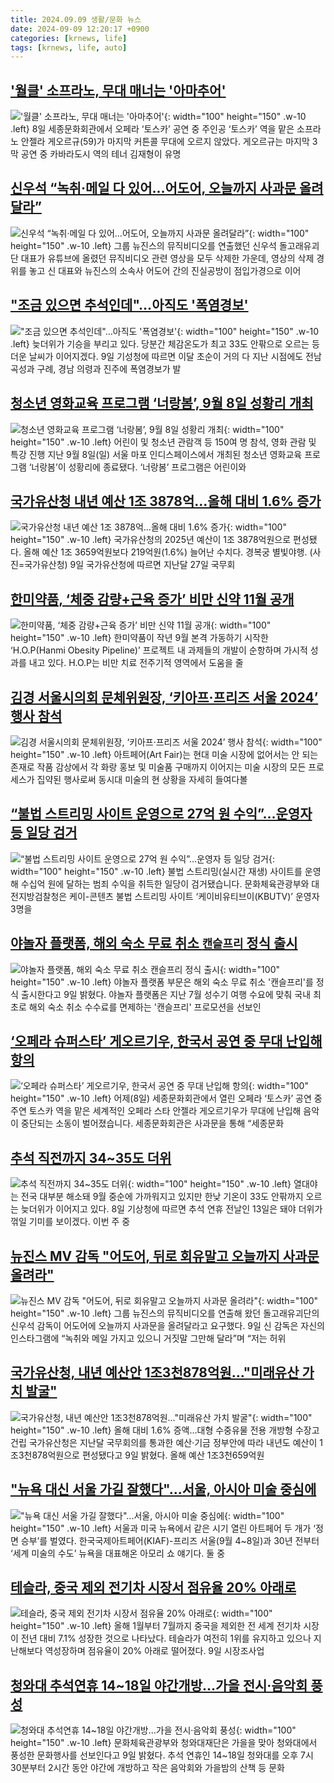 ```yaml
---
title: 2024.09.09 생활/문화 뉴스
date: 2024-09-09 12:20:17 +0900
categories: [krnews, life]
tags: [krnews, life, auto]
---
```

## ['월클' 소프라노, 무대 매너는 '아마추어'](https://n.news.naver.com/mnews/article/277/0005469974)

!['월클' 소프라노, 무대 매너는 '아마추어'](https://mimgnews.pstatic.net/image/origin/277/2024/09/09/5469974.jpg?type=nf220_150){: width="100" height="150" .w-10 .left}
8일 세종문화회관에서 오페라 ‘토스카’ 공연 중 주인공 ‘토스카’ 역을 맡은 소프라노 안젤라 게오르규(59)가 마지막 커튼콜 무대에 오르지 않았다. 게오르규는 마지막 3막 공연 중 카바라도시 역의 테너 김재형이 유명

## [신우석 “녹취·메일 다 있어…어도어, 오늘까지 사과문 올려달라”](https://n.news.naver.com/mnews/article/081/0003478733)

![신우석 “녹취·메일 다 있어…어도어, 오늘까지 사과문 올려달라”](https://mimgnews.pstatic.net/image/origin/081/2024/09/09/3478733.jpg?type=nf220_150){: width="100" height="150" .w-10 .left}
그룹 뉴진스의 뮤직비디오를 연출했던 신우석 돌고래유괴단 대표가 유튜브에 올렸던 뮤직비디오 관련 영상을 모두 삭제한 가운데, 영상의 삭제 경위를 놓고 신 대표와 뉴진스의 소속사 어도어 간의 진실공방이 점입가경으로 이어

## ["조금 있으면 추석인데"…아직도 '폭염경보'](https://n.news.naver.com/mnews/article/015/0005031407)

!["조금 있으면 추석인데"…아직도 '폭염경보'](https://mimgnews.pstatic.net/image/origin/015/2024/09/09/5031407.jpg?type=nf220_150){: width="100" height="150" .w-10 .left}
늦더위가 기승을 부리고 있다. 당분간 체감온도가 최고 33도 안팎으로 오르는 등 더운 날씨가 이어지겠다. 9일 기성청에 따르면 이달 초순이 거의 다 지난 시점에도 전남 곡성과 구례, 경남 의령과 진주에 폭염경보가 발

## [청소년 영화교육 프로그램 ‘너랑봄’, 9월 8일 성황리 개최](https://n.news.naver.com/mnews/article/022/0003967189)

![청소년 영화교육 프로그램 ‘너랑봄’, 9월 8일 성황리 개최](https://mimgnews.pstatic.net/image/origin/022/2024/09/09/3967189.jpg?type=nf220_150){: width="100" height="150" .w-10 .left}
어린이 및 청소년 관람객 등 150여 명 참석, 영화 관람 및 특강 진행 지난 9월 8일(일) 서울 마포 인디스페이스에서 개최된 청소년 영화교육 프로그램 ‘너랑봄’이 성황리에 종료됐다. ‘너랑봄’ 프로그램은 어린이와

## [국가유산청 내년 예산 1조 3878억…올해 대비 1.6% 증가](https://n.news.naver.com/mnews/article/018/0005832358)

![국가유산청 내년 예산 1조 3878억…올해 대비 1.6% 증가](https://mimgnews.pstatic.net/image/origin/018/2024/09/09/5832358.jpg?type=nf220_150){: width="100" height="150" .w-10 .left}
국가유산청의 2025년 예산이 1조 3878억원으로 편성됐다. 올해 예산 1조 3659억원보다 219억원(1.6%) 늘어난 수치다. 경복궁 별빛야행. (사진=국가유산청) 9일 국가유산청에 따르면 지난달 27일 국무회

## [한미약품, ‘체중 감량+근육 증가’ 비만 신약 11월 공개](https://n.news.naver.com/mnews/article/016/0002360355)

![한미약품, ‘체중 감량+근육 증가’ 비만 신약 11월 공개](https://mimgnews.pstatic.net/image/origin/016/2024/09/09/2360355.jpg?type=nf220_150){: width="100" height="150" .w-10 .left}
한미약품이 작년 9월 본격 가동하기 시작한 ‘H.O.P(Hanmi Obesity Pipeline)’ 프로젝트 내 과제들의 개발이 순항하며 가시적 성과를 내고 있다. H.O.P는 비만 치료 전주기적 영역에서 도움을 줄

## [김경 서울시의회 문체위원장, ‘키아프·프리즈 서울 2024’ 행사 참석](https://n.news.naver.com/mnews/article/081/0003478746)

![김경 서울시의회 문체위원장, ‘키아프·프리즈 서울 2024’ 행사 참석](https://mimgnews.pstatic.net/image/origin/081/2024/09/09/3478746.jpg?type=nf220_150){: width="100" height="150" .w-10 .left}
아트페어(Art Fair)는 현대 미술 시장에 없어서는 안 되는 존재로 작품 감상에서 각 화랑 홍보 및 미술품 구매까지 이어지는 미술 시장의 모든 프로세스가 집약된 행사로써 동시대 미술의 현 상황을 자세히 들여다볼

## [“불법 스트리밍 사이트 운영으로 27억 원 수익”…운영자 등 일당 검거](https://n.news.naver.com/mnews/article/056/0011796853)

![“불법 스트리밍 사이트 운영으로 27억 원 수익”…운영자 등 일당 검거](https://mimgnews.pstatic.net/image/origin/056/2024/09/09/11796853.jpg?type=nf220_150){: width="100" height="150" .w-10 .left}
불법 스트리밍(실시간 재생) 사이트를 운영해 수십억 원에 달하는 범죄 수익을 취득한 일당이 검거됐습니다. 문화체육관광부와 대전지방검찰청은 케이-콘텐츠 불법 스트리밍 사이트 ‘케이비유티브이(KBUTV)’ 운영자 3명을

## [야놀자 플랫폼, 해외 숙소 무료 취소 `캔슬프리` 정식 출시](https://n.news.naver.com/mnews/article/029/0002901153)

![야놀자 플랫폼, 해외 숙소 무료 취소 `캔슬프리` 정식 출시](https://mimgnews.pstatic.net/image/origin/029/2024/09/09/2901153.jpg?type=nf220_150){: width="100" height="150" .w-10 .left}
야놀자 플랫폼 부문은 해외 숙소 무료 취소 '캔슬프리'를 정식 출시한다고 9일 밝혔다. 야놀자 플랫폼은 지난 7월 성수기 여행 수요에 맞춰 국내 최초로 해외 숙소 취소 수수료를 면제하는 '캔슬프리' 프로모션을 선보인

## [‘오페라 슈퍼스타’ 게오르기우, 한국서 공연 중 무대 난입해 항의](https://n.news.naver.com/mnews/article/056/0011796866)

![‘오페라 슈퍼스타’ 게오르기우, 한국서 공연 중 무대 난입해 항의](https://mimgnews.pstatic.net/image/origin/056/2024/09/09/11796866.jpg?type=nf220_150){: width="100" height="150" .w-10 .left}
어제(8일) 세종문화회관에서 열린 오페라 ‘토스카’ 공연 중 주연 토스카 역을 맡은 세계적인 오페라 스타 안젤라 게오르기우가 무대에 난입해 음악이 중단되는 소동이 벌어졌습니다. 세종문화회관은 사과문을 통해 “세종문화

## [추석 직전까지 34~35도 더위](https://n.news.naver.com/mnews/article/023/0003857492)

![추석 직전까지 34~35도 더위](https://mimgnews.pstatic.net/image/origin/023/2024/09/09/3857492.jpg?type=nf220_150){: width="100" height="150" .w-10 .left}
열대야는 전국 대부분 해소돼 9월 중순에 가까워지고 있지만 한낮 기온이 33도 안팎까지 오르는 늦더위가 이어지고 있다. 8일 기상청에 따르면 추석 연휴 전날인 13일은 돼야 더위가 꺾일 기미를 보이겠다. 이번 주 중

## [뉴진스 MV 감독 "어도어, 뒤로 회유말고 오늘까지 사과문 올려라"](https://n.news.naver.com/mnews/article/025/0003385220)

![뉴진스 MV 감독 "어도어, 뒤로 회유말고 오늘까지 사과문 올려라"](https://mimgnews.pstatic.net/image/origin/025/2024/09/09/3385220.jpg?type=nf220_150){: width="100" height="150" .w-10 .left}
그룹 뉴진스의 뮤직비디오를 연출해 왔던 돌고래유괴단의 신우석 감독이 어도어에 오늘까지 사과문을 올려달라고 요구했다. 9일 신 감독은 자신의 인스타그램에 “녹취와 메일 가지고 있으니 거짓말 그만해 달라”며 “저는 허위

## [국가유산청, 내년 예산안 1조3천878억원…"미래유산 가치 발굴"](https://n.news.naver.com/mnews/article/001/0014920436)

![국가유산청, 내년 예산안 1조3천878억원…"미래유산 가치 발굴"](https://mimgnews.pstatic.net/image/origin/001/2024/09/09/14920436.jpg?type=nf220_150){: width="100" height="150" .w-10 .left}
올해 대비 1.6% 증액…대형 수중유물 전용 개방형 수장고 건립 국가유산청은 지난달 국무회의를 통과한 예산·기금 정부안에 따라 내년도 예산이 1조3천878억원으로 편성됐다고 9일 밝혔다. 올해 예산 1조3천659억원

## ["뉴욕 대신 서울 가길 잘했다"...서울, 아시아 미술 중심에](https://n.news.naver.com/mnews/article/015/0005031272)

!["뉴욕 대신 서울 가길 잘했다"...서울, 아시아 미술 중심에](https://mimgnews.pstatic.net/image/origin/015/2024/09/08/5031272.jpg?type=nf220_150){: width="100" height="150" .w-10 .left}
서울과 미국 뉴욕에서 같은 시기 열린 아트페어 두 개가 ‘정면 승부’를 벌였다. 한국국제아트페어(KIAF)-프리즈 서울(9월 4~8일)과 30년 전부터 ‘세계 미술의 수도’ 뉴욕을 대표해온 아모리 쇼 얘기다. 둘 중

## [테슬라, 중국 제외 전기차 시장서 점유율 20% 아래로](https://n.news.naver.com/mnews/article/277/0005469965)

![테슬라, 중국 제외 전기차 시장서 점유율 20% 아래로](https://mimgnews.pstatic.net/image/origin/277/2024/09/09/5469965.jpg?type=nf220_150){: width="100" height="150" .w-10 .left}
올해 1월부터 7월까지 중국을 제외한 전 세계 전기차 시장이 전년 대비 7.1% 성장한 것으로 나타났다. 테슬라가 여전히 1위를 유지하고 있으나 지난해보다 역성장하며 점유율이 20% 아래로 떨어졌다. 9일 시장조사업

## [청와대 추석연휴 14~18일 야간개방…가을 전시·음악회 풍성](https://n.news.naver.com/mnews/article/001/0014919896)

![청와대 추석연휴 14~18일 야간개방…가을 전시·음악회 풍성](https://mimgnews.pstatic.net/image/origin/001/2024/09/09/14919896.jpg?type=nf220_150){: width="100" height="150" .w-10 .left}
문화체육관광부와 청와대재단은 가을을 맞아 청와대에서 풍성한 문화행사를 선보인다고 9일 밝혔다. 추석 연휴인 14~18일 청와대를 오후 7시 30분부터 2시간 동안 야간에 개방하고 작은 음악회와 가을밤의 산책 등 문화

